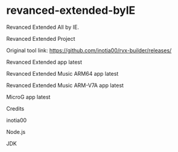 # revanced-extended-byIE
Revanced Extended All by IE.

Revanced Extended Project 

Original tool link: https://github.com/inotia00/rvx-builder/releases/

Revanced Extended app latest

Revanced Extended Music ARM64 app latest

Revanced Extended Music ARM-V7A app latest

MicroG app latest

Credits

inotia00

Node.js

JDK



